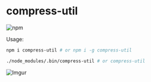 # compress-util

![npm](https://img.shields.io/npm/v/compress-util?style=flat-square)

Usage:

```bash
npm i compress-util # or npm i -g compress-util
```

```bash
./node_modules/.bin/compress-util # or compress-util
```

![Imgur](https://i.imgur.com/H1sXP5N.png)

